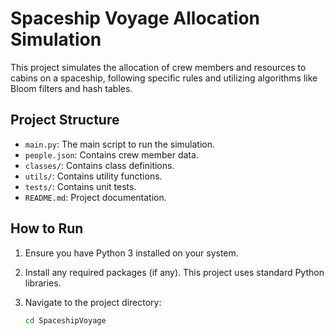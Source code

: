 # Spaceship Voyage Allocation Simulation

This project simulates the allocation of crew members and resources to cabins on a spaceship, following specific rules and utilizing algorithms like Bloom filters and hash tables.

## Project Structure

- `main.py`: The main script to run the simulation.
- `people.json`: Contains crew member data.
- `classes/`: Contains class definitions.
- `utils/`: Contains utility functions.
- `tests/`: Contains unit tests.
- `README.md`: Project documentation.

## How to Run

1. Ensure you have Python 3 installed on your system.

2. Install any required packages (if any). This project uses standard Python libraries.

3. Navigate to the project directory:

   ```bash
   cd SpaceshipVoyage
